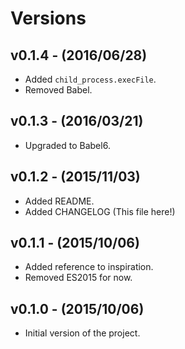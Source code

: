 # Versions

## v0.1.4 - (2016/06/28)

* Added `child_process.execFile`.
* Removed Babel.


## v0.1.3 - (2016/03/21)

* Upgraded to Babel6.


## v0.1.2 - (2015/11/03)

* Added README.
* Added CHANGELOG (This file here!)


## v0.1.1 - (2015/10/06)

* Added reference to inspiration.
* Removed ES2015 for now.


## v0.1.0 - (2015/10/06)

* Initial version of the project.
